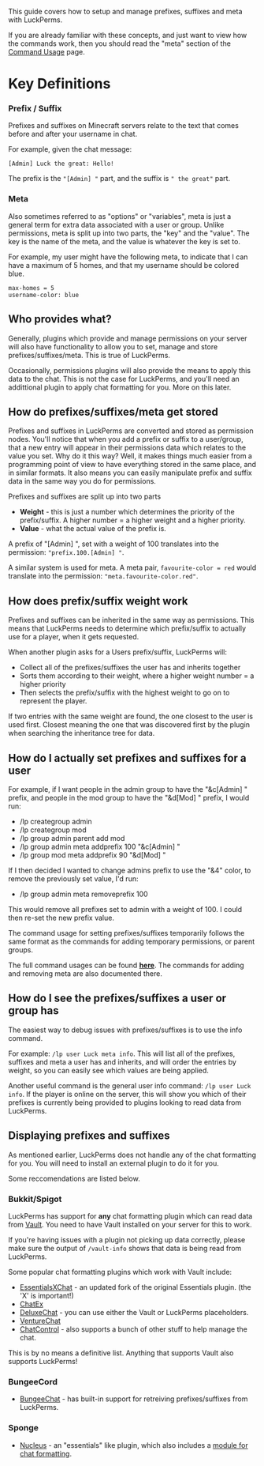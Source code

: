 This guide covers how to setup and manage prefixes, suffixes and meta with LuckPerms.

If you are already familiar with these concepts, and just want to view how the commands work, then you should read the "meta" section of the [Command Usage](https://github.com/lucko/LuckPerms/wiki/Command-Usage#meta---lp-user-user-meta---lp-group-group-meta-) page.

# Key Definitions
### Prefix / Suffix
Prefixes and suffixes on Minecraft servers relate to the text that comes before and after your username in chat.

For example, given the chat message:
```
[Admin] Luck the great: Hello!
```
The prefix is the `"[Admin] "` part, and the suffix is `" the great"` part.

### Meta
Also sometimes referred to as "options" or "variables", meta is just a general term for extra data associated with a user or group. Unlike permissions, meta is split up into two parts, the "key" and the "value". The key is the name of the meta, and the value is whatever the key is set to.

For example, my user might have the following meta, to indicate that I can have a maximum of 5 homes, and that my username should be colored blue.
```
max-homes = 5
username-color: blue
```

## Who provides what?
Generally, plugins which provide and manage permissions on your server will also have functionality to allow you to set, manage and store prefixes/suffixes/meta. This is true of LuckPerms.

Occasionally, permissions plugins will also provide the means to apply this data to the chat. This is not the case for LuckPerms, and you'll need an addittional plugin to apply chat formatting for you. More on this later.

## How do prefixes/suffixes/meta get stored
Prefixes and suffixes in LuckPerms are converted and stored as permission nodes. You'll notice that when you add a prefix or suffix to a user/group, that a new entry will appear in their permissions data which relates to the value you set. Why do it this way? Well, it makes things much easier from a programming point of view to have everything stored in the same place, and in similar formats. It also means you can easily manipulate prefix and suffix data in the same way you do for permissions.

Prefixes and suffixes are split up into two parts
* **Weight** - this is just a number which determines the priority of the prefix/suffix. A higher number = a higher weight and a higher priority. 
* **Value** - what the actual value of the prefix is.

A prefix of "[Admin] ", set with a weight of 100 translates into the permission: `"prefix.100.[Admin] "`.

A similar system is used for meta. A meta pair, `favourite-color = red` would translate into the permission: `"meta.favourite-color.red"`.

## How does prefix/suffix weight work
Prefixes and suffixes can be inherited in the same way as permissions. This means that LuckPerms needs to determine which prefix/suffix to actually use for a player, when it gets requested.

When another plugin asks for a Users prefix/suffix, LuckPerms will:
* Collect all of the prefixes/suffixes the user has and inherits together
* Sorts them according to their weight, where a higher weight number = a higher priority
* Then selects the prefix/suffix with the highest weight to go on to represent the player.

If two entries with the same weight are found, the one closest to the user is used first. Closest meaning the one that was discovered first by the plugin when searching the inheritance tree for data.

## How do I actually set prefixes and suffixes for a user
For example, if I want people in the admin group to have the "&c[Admin] " prefix, and people in the mod group to have the "&d[Mod] " prefix, I would run:

* /lp creategroup admin
* /lp creategroup mod
* /lp group admin parent add mod
* /lp group admin meta addprefix 100 "&c[Admin] "
* /lp group mod meta addprefix 90 "&d[Mod] "

If I then decided I wanted to change admins prefix to use the "&4" color, to remove the previously set value, I'd run:
* /lp group admin meta removeprefix 100

This would remove all prefixes set to admin with a weight of 100. I could then re-set the new prefix value.

The command usage for setting prefixes/suffixes temporarily follows the same format as the commands for adding temporary permissions, or parent groups.

The full command usages can be found [**here**](https://github.com/lucko/LuckPerms/wiki/Command-Usage#meta---lp-user-user-meta---lp-group-group-meta-). The commands for adding and removing meta are also documented there.

## How do I see the prefixes/suffixes a user or group has
The easiest way to debug issues with prefixes/suffixes is to use the info command.

For example: `/lp user Luck meta info`. This will list all of the prefixes, suffixes and meta a user has and inherits, and will order the entries by weight, so you can easily see which values are being applied.

Another useful command is the general user info command: `/lp user Luck info`. If the player is online on the server, this will show you which of their prefixes is currently being provided to plugins looking to read data from LuckPerms.

## Displaying prefixes and suffixes
As mentioned earlier, LuckPerms does not handle any of the chat formatting for you. You will need to install an external plugin to do it for you.

Some reccomendations are listed below.

### Bukkit/Spigot
LuckPerms has support for **any** chat formatting plugin which can read data from [Vault](https://dev.bukkit.org/projects/vault). You need to have Vault installed on your server for this to work.

If you're having issues with a plugin not picking up data correctly, please make sure the output of `/vault-info` shows that data is being read from LuckPerms.

Some popular chat formatting plugins which work with Vault include:
* [EssentialsXChat](https://ci.drtshock.net/job/EssentialsX/) - an updated fork of the original Essentials plugin. (the 'X' is important!)
* [ChatEx](https://dev.bukkit.org/projects/chatex)
* [DeluxeChat](https://www.spigotmc.org/resources/deluxechat.1277/) - you can use either the Vault or LuckPerms placeholders.
* [VentureChat](https://www.spigotmc.org/resources/venturechat.771/)
* [ChatControl](https://www.spigotmc.org/resources/10258/) - also supports a bunch of other stuff to help manage the chat.

This is by no means a definitive list. Anything that supports Vault also supports LuckPerms!


### BungeeCord
* [BungeeChat](https://www.spigotmc.org/resources/bungee-chat.12592/) - has built-in support for retreiving prefixes/suffixes from LuckPerms.

### Sponge
* [Nucleus](http://nucleuspowered.org/) - an "essentials" like plugin, which also includes a [module for chat formatting](http://nucleuspowered.org/docs/modules/chat.html).
